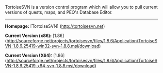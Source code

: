 TortoiseSVN is a version control program which will allow you to pull current versions of quests, maps, and PEQ's Database Editor.

***

**Homepage:** [TortoiseSVN] (http://tortoisesvn.net)

**Current Version (x86):** [1.86] (http://sourceforge.net/projects/tortoisesvn/files/1.8.6/Application/TortoiseSVN-1.8.6.25419-win32-svn-1.8.8.msi/download)

**Current Version (X64):** [1.86] (http://sourceforge.net/projects/tortoisesvn/files/1.8.6/Application/TortoiseSVN-1.8.6.25419-x64-svn-1.8.8.msi/download)